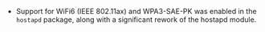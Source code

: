 - Support for WiFi6 (IEEE 802.11ax) and WPA3-SAE-PK was enabled in the `hostapd` package, along with a significant rework of the hostapd module.
